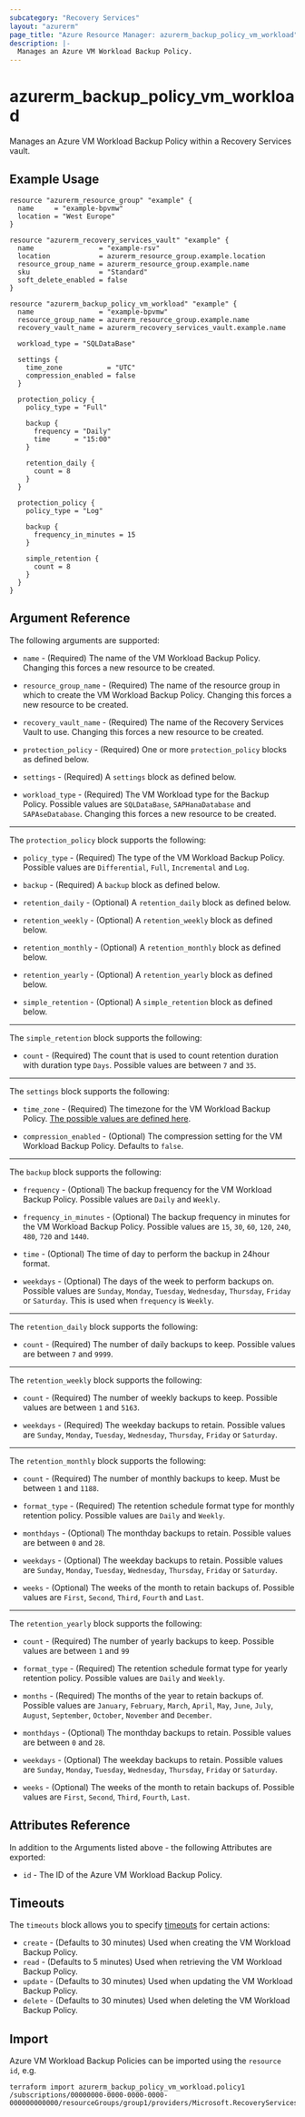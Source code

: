 ```yaml
---
subcategory: "Recovery Services"
layout: "azurerm"
page_title: "Azure Resource Manager: azurerm_backup_policy_vm_workload"
description: |-
  Manages an Azure VM Workload Backup Policy.
---
```


# azurerm_backup_policy_vm_workload

Manages an Azure VM Workload Backup Policy within a Recovery Services vault.

## Example Usage

```hcl
resource "azurerm_resource_group" "example" {
  name     = "example-bpvmw"
  location = "West Europe"
}

resource "azurerm_recovery_services_vault" "example" {
  name                = "example-rsv"
  location            = azurerm_resource_group.example.location
  resource_group_name = azurerm_resource_group.example.name
  sku                 = "Standard"
  soft_delete_enabled = false
}

resource "azurerm_backup_policy_vm_workload" "example" {
  name                = "example-bpvmw"
  resource_group_name = azurerm_resource_group.example.name
  recovery_vault_name = azurerm_recovery_services_vault.example.name

  workload_type = "SQLDataBase"

  settings {
    time_zone           = "UTC"
    compression_enabled = false
  }

  protection_policy {
    policy_type = "Full"

    backup {
      frequency = "Daily"
      time      = "15:00"
    }

    retention_daily {
      count = 8
    }
  }

  protection_policy {
    policy_type = "Log"

    backup {
      frequency_in_minutes = 15
    }

    simple_retention {
      count = 8
    }
  }
}
```

## Argument Reference

The following arguments are supported:

* `name` - (Required) The name of the VM Workload Backup Policy. Changing this forces a new resource to be created.

* `resource_group_name` - (Required) The name of the resource group in which to create the VM Workload Backup Policy. Changing this forces a new resource to be created.

* `recovery_vault_name` - (Required) The name of the Recovery Services Vault to use. Changing this forces a new resource to be created.

* `protection_policy` - (Required) One or more `protection_policy` blocks as defined below.

* `settings` - (Required) A `settings` block as defined below.

* `workload_type` - (Required) The VM Workload type for the Backup Policy. Possible values are `SQLDataBase`,  `SAPHanaDatabase` and `SAPAseDatabase`. Changing this forces a new resource to be created.

---

The `protection_policy` block supports the following:

* `policy_type` - (Required) The type of the VM Workload Backup Policy. Possible values are `Differential`, `Full`, `Incremental` and `Log`.

* `backup` - (Required) A `backup` block as defined below.

* `retention_daily` - (Optional) A `retention_daily` block as defined below.

* `retention_weekly` - (Optional) A `retention_weekly` block as defined below.

* `retention_monthly` - (Optional) A `retention_monthly` block as defined below.

* `retention_yearly` - (Optional) A `retention_yearly` block as defined below.

* `simple_retention` - (Optional) A `simple_retention` block as defined below.

---

The `simple_retention` block supports the following:

* `count` - (Required) The count that is used to count retention duration with duration type `Days`. Possible values are between `7` and `35`.

---

The `settings` block supports the following:

* `time_zone` - (Required) The timezone for the VM Workload Backup Policy. [The possible values are defined here](https://jackstromberg.com/2017/01/list-of-time-zones-consumed-by-azure/).

* `compression_enabled` - (Optional) The compression setting for the VM Workload Backup Policy. Defaults to `false`.

---

The `backup` block supports the following:

* `frequency` - (Optional) The backup frequency for the VM Workload Backup Policy. Possible values are `Daily` and `Weekly`.

* `frequency_in_minutes` - (Optional) The backup frequency in minutes for the VM Workload Backup Policy. Possible values are `15`, `30`, `60`, `120`, `240`, `480`, `720` and `1440`.

* `time` - (Optional) The time of day to perform the backup in 24hour format.

* `weekdays` - (Optional) The days of the week to perform backups on. Possible values are `Sunday`, `Monday`, `Tuesday`, `Wednesday`, `Thursday`, `Friday` or `Saturday`. This is used when `frequency` is `Weekly`.

---

The `retention_daily` block supports the following:

* `count` - (Required) The number of daily backups to keep. Possible values are between `7` and `9999`.

---

The `retention_weekly` block supports the following:

* `count` - (Required) The number of weekly backups to keep. Possible values are between `1` and `5163`.

* `weekdays` - (Required) The weekday backups to retain. Possible values are `Sunday`, `Monday`, `Tuesday`, `Wednesday`, `Thursday`, `Friday` or `Saturday`.

---

The `retention_monthly` block supports the following:

* `count` - (Required) The number of monthly backups to keep. Must be between `1` and `1188`.

* `format_type` - (Required) The retention schedule format type for monthly retention policy. Possible values are `Daily` and `Weekly`.

* `monthdays` - (Optional) The monthday backups to retain. Possible values are between `0` and `28`.

* `weekdays` - (Optional) The weekday backups to retain. Possible values are `Sunday`, `Monday`, `Tuesday`, `Wednesday`, `Thursday`, `Friday` or `Saturday`.

* `weeks` - (Optional) The weeks of the month to retain backups of. Possible values are `First`, `Second`, `Third`, `Fourth` and `Last`.

---

The `retention_yearly` block supports the following:

* `count` - (Required) The number of yearly backups to keep. Possible values are between `1` and `99`

* `format_type` - (Required) The retention schedule format type for yearly retention policy. Possible values are `Daily` and `Weekly`.

* `months` - (Required) The months of the year to retain backups of. Possible values are `January`, `February`, `March`, `April`, `May`, `June`, `July`, `August`, `September`, `October`, `November` and `December`.

* `monthdays` - (Optional) The monthday backups to retain. Possible values are between `0` and `28`.

* `weekdays` - (Optional) The weekday backups to retain. Possible values are `Sunday`, `Monday`, `Tuesday`, `Wednesday`, `Thursday`, `Friday` or `Saturday`.

* `weeks` - (Optional) The weeks of the month to retain backups of. Possible values are `First`, `Second`, `Third`, `Fourth`, `Last`.

## Attributes Reference

In addition to the Arguments listed above - the following Attributes are exported:

* `id` - The ID of the Azure VM Workload Backup Policy.

## Timeouts

The `timeouts` block allows you to specify [timeouts](https://www.terraform.io/docs/configuration/resources.html#timeouts) for certain actions:

* `create` - (Defaults to 30 minutes) Used when creating the VM Workload Backup Policy.
* `read` - (Defaults to 5 minutes) Used when retrieving the VM Workload Backup Policy.
* `update` - (Defaults to 30 minutes) Used when updating the VM Workload Backup Policy.
* `delete` - (Defaults to 30 minutes) Used when deleting the VM Workload Backup Policy.

## Import

Azure VM Workload Backup Policies can be imported using the `resource id`, e.g.

```shell
terraform import azurerm_backup_policy_vm_workload.policy1 /subscriptions/00000000-0000-0000-0000-000000000000/resourceGroups/group1/providers/Microsoft.RecoveryServices/vaults/vault1/backupPolicies/policy1
```
